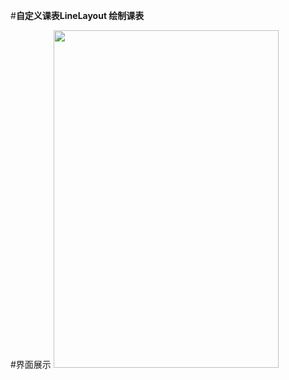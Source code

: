 #**自定义课表LineLayout 绘制课表**

#界面展示
<img src="http://img.blog.csdn.net/20150624095824175" width="360" height="540">






